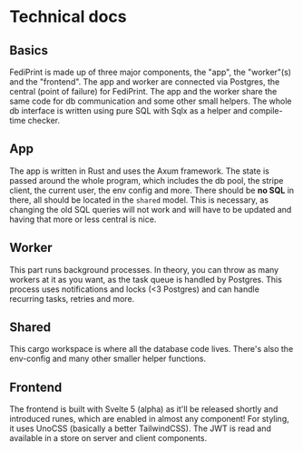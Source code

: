 # Technical docs

## Basics

FediPrint is made up of three major components, the "app", the "worker"(s) and the "frontend".
The app and worker are connected via Postgres, the central (point of failure) for FediPrint.
The app and the worker share the same code for db communication and some other small helpers.
The whole db interface is written using pure SQL with Sqlx as a helper and compile-time checker.

## App

The app is written in Rust and uses the Axum framework. The state is passed around the whole program,
which includes the db pool, the stripe client, the current user, the env config and more. There should be **no SQL** in there,
all should be located in the `shared` model. This is necessary, as changing the old SQL queries will not work
and will have to be updated and having that more or less central is nice.


## Worker
This part runs background processes. In theory, you can throw as many workers at it as you want, as the task queue is handled by Postgres.
This process uses notifications and locks (<3 Postgres) and can handle recurring tasks, retries and more.

## Shared
This cargo workspace is where all the database code lives. There's also the env-config and many other smaller helper functions.

## Frontend
The frontend is built with Svelte 5 (alpha) as it'll be released shortly and introduced runes, which are enabled in almost any component!
For styling, it uses UnoCSS (basically a better TailwindCSS). The JWT is read and available in a store on server and client components.
